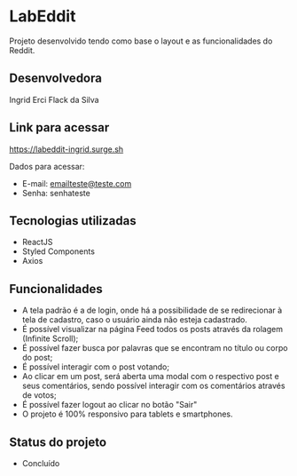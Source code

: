 # LabEddit

Projeto desenvolvido tendo como base o layout e as funcionalidades do Reddit.

## Desenvolvedora

Ingrid Erci Flack da Silva

## Link para acessar

https://labeddit-ingrid.surge.sh

Dados para acessar:

- E-mail: emailteste@teste.com
- Senha: senhateste

## Tecnologias utilizadas

- ReactJS
- Styled Components
- Axios

## Funcionalidades

- A tela padrão é a de login, onde há a possibilidade de se redirecionar à tela de cadastro, caso o usuário ainda não esteja cadastrado.
- É possível visualizar na página Feed todos os posts através da rolagem (Infinite Scroll);
- É possível fazer busca por palavras que se encontram no título ou corpo do post;
- É possível interagir com o post votando;
- Ao clicar em um post, será aberta uma modal com o respectivo post e seus comentários, sendo possível interagir com os comentários através de votos;
- É possível fazer logout ao clicar no botão "Sair"
- O projeto é 100% responsivo para tablets e smartphones.

## Status do projeto

- Concluído

